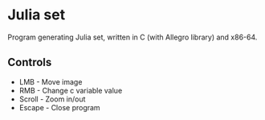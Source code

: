 # Julia set
Program generating Julia set, written in C (with Allegro library) and x86-64.

## Controls
- LMB - Move image
- RMB - Change c variable value
- Scroll - Zoom in/out
- Escape - Close program